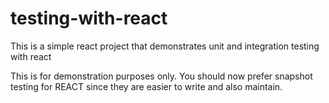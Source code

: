 # testing-with-react
This is a simple react project that demonstrates unit and integration testing with react

This is for demonstration purposes only. You should now prefer snapshot testing for REACT since they are easier to write and also maintain.

